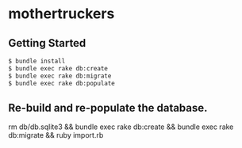 # mothertruckers

## Getting Started

```bash
$ bundle install
$ bundle exec rake db:create
$ bundle exec rake db:migrate
$ bundle exec rake db:populate
```

## Re-build and re-populate the database.

rm db/db.sqlite3 && bundle exec rake db:create && bundle exec rake db:migrate && ruby import.rb